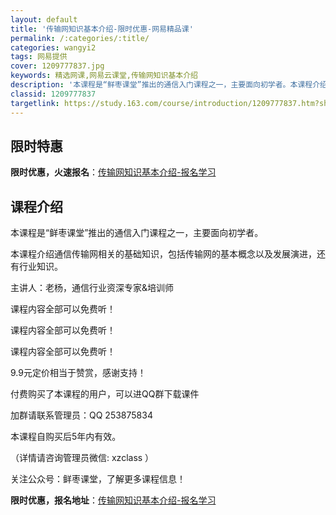 ```yaml
---
layout: default
title: '传输网知识基本介绍-限时优惠-网易精品课'
permalink: /:categories/:title/
categories: wangyi2
tags: 网易提供
cover: 1209777837.jpg
keywords: 精选网课,网易云课堂,传输网知识基本介绍
description: '本课程是“鲜枣课堂”推出的通信入门课程之一，主要面向初学者。本课程介绍通信传输网相关的基础知识，包括传输网的基本概念以及'
classid: 1209777837
targetlink: https://study.163.com/course/introduction/1209777837.htm?share=1&shareId=1025206652&utm_campaign=share&utm_medium=iphoneShare&utm_source=&utm_u=1025206652
---
```


## 限时特惠

**限时优惠，火速报名**：[传输网知识基本介绍-报名学习](https://study.163.com/course/introduction/1209777837.htm?share=1&shareId=1025206652&utm_campaign=share&utm_medium=iphoneShare&utm_source=&utm_u=1025206652)

## 课程介绍

本课程是“鲜枣课堂”推出的通信入门课程之一，主要面向初学者。



本课程介绍通信传输网相关的基础知识，包括传输网的基本概念以及发展演进，还有行业知识。



主讲人：老杨，通信行业资深专家&培训师



课程内容全部可以免费听！

课程内容全部可以免费听！

课程内容全部可以免费听！



9.9元定价相当于赞赏，感谢支持！



付费购买了本课程的用户，可以进QQ群下载课件 

加群请联系管理员：QQ 253875834

本课程自购买后5年内有效。



（详情请咨询管理员微信:  xzclass ）

关注公众号：鲜枣课堂，了解更多课程信息！

**限时优惠，报名地址**：[传输网知识基本介绍-报名学习](https://study.163.com/course/introduction/1209777837.htm?share=1&shareId=1025206652&utm_campaign=share&utm_medium=iphoneShare&utm_source=&utm_u=1025206652)


